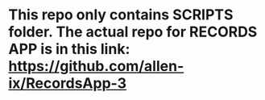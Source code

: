 # This repo only contains SCRIPTS folder. The actual repo for RECORDS APP is in this link: https://github.com/allen-ix/RecordsApp-3